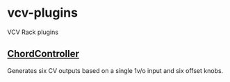 # vcv-plugins
VCV Rack plugins

## [ChordController](/vcv-rack/ChordController)

Generates six CV outputs based on a single 1v/o input and six offset knobs.